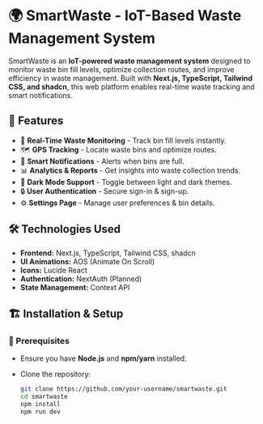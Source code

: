 # 🌍 SmartWaste - IoT-Based Waste Management System

SmartWaste is an **IoT-powered waste management system** designed to monitor waste bin fill levels, optimize collection routes, and improve efficiency in waste management. Built with **Next.js, TypeScript, Tailwind CSS, and shadcn**, this web platform enables real-time waste tracking and smart notifications.

## 🚀 Features

- 📡 **Real-Time Waste Monitoring** - Track bin fill levels instantly.
- 🗺️ **GPS Tracking** - Locate waste bins and optimize routes.
- 🔔 **Smart Notifications** - Alerts when bins are full.
- 📊 **Analytics & Reports** - Get insights into waste collection trends.
- 🎨 **Dark Mode Support** - Toggle between light and dark themes.
- 🔒 **User Authentication** - Secure sign-in & sign-up.
- ⚙️ **Settings Page** - Manage user preferences & bin details.

## 🛠️ Technologies Used

- **Frontend:** Next.js, TypeScript, Tailwind CSS, shadcn
- **UI Animations:** AOS (Animate On Scroll)
- **Icons:** Lucide React
- **Authentication:** NextAuth (Planned)
- **State Management:** Context API

## 🏗️ Installation & Setup

### 🔹 Prerequisites

- Ensure you have **Node.js** and **npm/yarn** installed.
- Clone the repository:

  ```sh
  git clone https://github.com/your-username/smartwaste.git
  cd smartwaste
  npm install
  npm run dev
  ```
